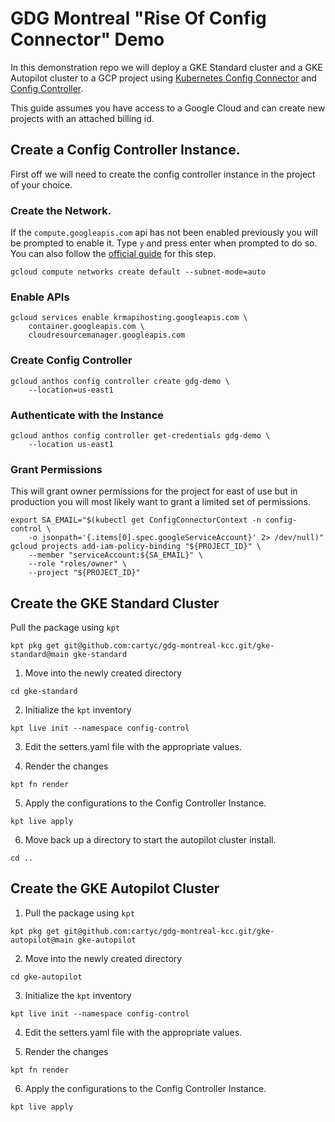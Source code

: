 # GDG Montreal "Rise Of Config Connector" Demo

In this demonstration repo we will deploy a GKE Standard cluster and a GKE Autopilot cluster to a GCP project using [Kubernetes Config Connector](https://cloud.google.com/config-connector/docs/overview) and [Config Controller](https://cloud.google.com/anthos-config-management/docs/concepts/config-controller-overview).

This guide assumes you have access to a Google Cloud and can create new projects with an attached billing id.

## Create a Config Controller Instance.

First off we will need to create the config controller instance in the project of your choice.

### Create the Network.

If the `compute.googleapis.com` api has not been enabled previously you will be prompted to enable it. Type `y` and press enter when prompted to do so. You can also follow the [official guide](https://cloud.google.com/anthos-config-management/docs/how-to/config-controller-setup) for this step.
```
gcloud compute networks create default --subnet-mode=auto
```

### Enable APIs
```
gcloud services enable krmapihosting.googleapis.com \
    container.googleapis.com \
    cloudresourcemanager.googleapis.com
```

### Create Config Controller
```
gcloud anthos config controller create gdg-demo \
    --location=us-east1
```

### Authenticate with the Instance

```
gcloud anthos config controller get-credentials gdg-demo \
    --location us-east1
```

### Grant Permissions

This will grant owner permissions for the project for east of use but in production you will most likely want to grant a limited set of permissions. 

```
export SA_EMAIL="$(kubectl get ConfigConnectorContext -n config-control \
    -o jsonpath='{.items[0].spec.googleServiceAccount}' 2> /dev/null)"
gcloud projects add-iam-policy-binding "${PROJECT_ID}" \
    --member "serviceAccount:${SA_EMAIL}" \
    --role "roles/owner" \
    --project "${PROJECT_ID}"
```

## Create the GKE Standard Cluster

Pull the package using `kpt`

```
kpt pkg get git@github.com:cartyc/gdg-montreal-kcc.git/gke-standard@main gke-standard
```

1. Move into the newly created directory
```
cd gke-standard
```

2. Initialize the `kpt` inventory
```
kpt live init --namespace config-control
```

3. Edit the setters.yaml file with the appropriate values.


4. Render the changes
```
kpt fn render
```

5. Apply the configurations to the Config Controller Instance.
```
kpt live apply
```

6. Move back up a directory to start the autopilot cluster install.

```
cd ..
```

## Create the GKE Autopilot Cluster

1. Pull the package using `kpt`

```
kpt pkg get git@github.com:cartyc/gdg-montreal-kcc.git/gke-autopilot@main gke-autopilot
```

2. Move into the newly created directory
```
cd gke-autopilot
```

3. Initialize the `kpt` inventory
```
kpt live init --namespace config-control
```

4. Edit the setters.yaml file with the appropriate values.

5. Render the changes

```
kpt fn render
```

6. Apply the configurations to the Config Controller Instance.
```
kpt live apply
```